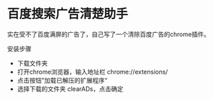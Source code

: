 # 百度搜索广告清楚助手
实在受不了百度满屏的广告了，自己写了一个清除百度广告的chrome插件。

安装步骤
* 下载文件夹
* 打开chrome浏览器，输入地址栏 chrome://extensions/
* 点击按钮”加载已解压的扩展程序“
* 选择下载的文件夹 clearADs，点击确定
